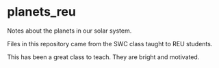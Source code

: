 # planets_reu
Notes about the planets in our solar system.

Files in this repository came from the SWC class taught to REU students.

This has been a great class to teach. They are bright and motivated.
